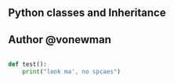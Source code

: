 ## Python classes and Inheritance
## Author @vonewman

```python

def test():
    print("look ma', no spcaes")
```
